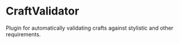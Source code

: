 # CraftValidator
Plugin for automatically validating crafts against stylistic and other requirements.
